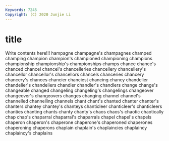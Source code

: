```yaml
---
Keywords: 7245
Copyright: (C) 2020 Junjie Li
---
```


# title

Write contents here!!!
hampagne 
champagne's 
champagnes 
champed 
champing 
champion 
champion's 
championed
championing 
champions 
championship 
championship's 
championships 
champs 
chance 
chance's 
chanced 
chancel
chancel's 
chancelleries 
chancellery 
chancellery's 
chancellor 
chancellor's 
chancellors 
chancels 
chanceries 
chancery
chancery's 
chances 
chancier 
chanciest 
chancing 
chancy 
chandelier 
chandelier's 
chandeliers 
chandler
chandler's 
chandlers 
change 
change's 
changeable 
changed 
changeling 
changeling's 
changelings 
changeover
changeover's 
changeovers 
changes 
changing 
channel 
channel's 
channelled 
channelling 
channels 
chant
chant's 
chanted 
chanter 
chanter's 
chanters 
chantey 
chantey's 
chanteys 
chanticleer 
chanticleer's
chanticleers 
chanties 
chanting 
chants 
chanty 
chanty's 
chaos 
chaos's 
chaotic 
chaotically
chap 
chap's 
chaparral 
chaparral's 
chaparrals 
chapel 
chapel's 
chapels 
chaperon 
chaperon's
chaperone 
chaperone's 
chaperoned 
chaperones 
chaperoning 
chaperons 
chaplain 
chaplain's 
chaplaincies 
chaplaincy
chaplaincy's 
chaplains 

